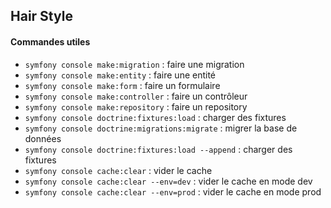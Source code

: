 ## Hair Style


#### Commandes utiles

- `symfony console make:migration` : faire une migration
- `symfony console make:entity` : faire une entité
- `symfony console make:form` : faire un formulaire
- `symfony console make:controller` : faire un contrôleur
- `symfony console make:repository` : faire un repository
- `symfony console doctrine:fixtures:load` : charger des fixtures
- `symfony console doctrine:migrations:migrate` : migrer la base de données
- `symfony console doctrine:fixtures:load --append` : charger des fixtures
- `symfony console cache:clear` : vider le cache
- `symfony console cache:clear --env=dev` : vider le cache en mode dev
- `symfony console cache:clear --env=prod` : vider le cache en mode prod
